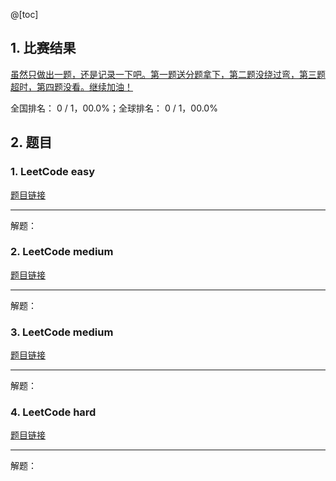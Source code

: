 @[toc]
## 1. 比赛结果
[虽然只做出一题，还是记录一下吧。第一题送分题拿下，第二题没绕过弯，第三题超时，第四题没看。继续加油！](https://leetcode-cn.com/contest/biweekly-contest-27/ranking/)


全国排名： 0 / 1，00.0%；全球排名： 0 / 1，00.0%



## 2. 题目
### 1. LeetCode  easy

[题目链接]()

 



---
解题：





### 2. LeetCode  medium

[题目链接]()

---
解题：



### 3. LeetCode  medium

[题目链接]()

---
解题：



### 4. LeetCode  hard

[题目链接]()

---
解题：

